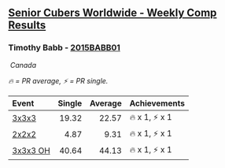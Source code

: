<style>table {white-space: nowrap;}</style>
<link rel="stylesheet" type="text/css" href="/scw-comp/css/flags.css" />

## [Senior Cubers Worldwide - Weekly Comp Results](/scw-comp/results/)
### Timothy Babb - [2015BABB01](https://www.worldcubeassociation.org/persons/2015BABB01)

<i class="flag flag-CA" />&nbsp;Canada

<span style="white-space: nowrap;">🔥 = PR average</span>, <span style="white-space: nowrap;">⚡ = PR single</span>.

| Event | Single | Average | Achievements|
| :-- | --: | --: | :-- |
| [3x3x3](333.md) | 19.32 | 22.57 | 🔥 x 1, ⚡ x 1 |
| [2x2x2](222.md) | 4.87 | 9.31 | 🔥 x 1, ⚡ x 1 |
| [3x3x3 OH](333oh.md) | 40.64 | 44.13 | 🔥 x 1, ⚡ x 1 |

<!-- Global site tag (gtag.js) - Google Analytics -->
<script async src="https://www.googletagmanager.com/gtag/js?id=UA-86348435-3"></script>
<script>window.dataLayer = window.dataLayer || []; function gtag() {dataLayer.push(arguments);} gtag('js', new Date()); gtag('config', 'UA-86348435-3');</script>
